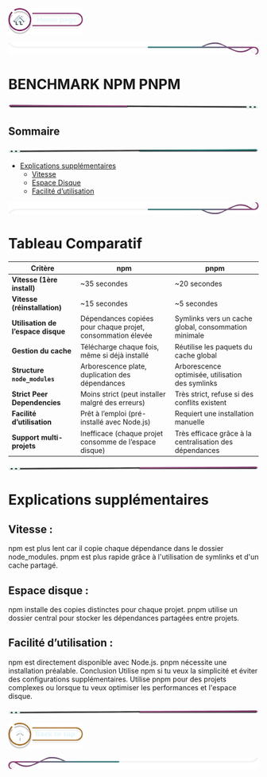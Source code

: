  <a href="../../README.md">
  <img src="../../assets/button/home_page.png" alt="Home page" style="width: 150px; height: auto;">
</a>

![border](../../assets/line/border_deco_rt.png)

# BENCHMARK NPM PNPM

![border](../../assets/line/line-pink-point_l.png)

## Sommaire

![border](../../assets/line/line-teal-point_r.png)

- [Explications supplémentaires](#explications-supplémentaires)
  - [Vitesse](#vitesse-)
  - [Espace Disque](#espace-disque-)
  - [Facilité d’utilisation](#facilité-dutilisation-)

![border](../../assets/line/border_deco_rb.png)

# Tableau Comparatif

| Critère                            | npm                                                         | pnpm                                                    |
| ---------------------------------- | ----------------------------------------------------------- | ------------------------------------------------------- |
| **Vitesse (1ère install)**         | ~35 secondes                                                | ~20 secondes                                            |
| **Vitesse (réinstallation)**       | ~15 secondes                                                | ~5 secondes                                             |
| **Utilisation de l’espace disque** | Dépendances copiées pour chaque projet, consommation élevée | Symlinks vers un cache global, consommation minimale    |
| **Gestion du cache**               | Télécharge chaque fois, même si déjà installé               | Réutilise les paquets du cache global                   |
| **Structure `node_modules`**       | Arborescence plate, duplication des dépendances             | Arborescence optimisée, utilisation des symlinks        |
| **Strict Peer Dependencies**       | Moins strict (peut installer malgré des erreurs)            | Très strict, refuse si des conflits existent            |
| **Facilité d’utilisation**         | Prêt à l’emploi (pré-installé avec Node.js)                 | Requiert une installation manuelle                      |
| **Support multi-projets**          | Inefficace (chaque projet consomme de l’espace disque)      | Très efficace grâce à la centralisation des dépendances |

![border](../../assets/line/line-pink-point_r.png)

# Explications supplémentaires

## Vitesse :

npm est plus lent car il copie chaque dépendance dans le dossier node_modules.
pnpm est plus rapide grâce à l'utilisation de symlinks et d'un cache partagé.

## Espace disque :

npm installe des copies distinctes pour chaque projet.
pnpm utilise un dossier central pour stocker les dépendances partagées entre projets.

## Facilité d’utilisation :

npm est directement disponible avec Node.js.
pnpm nécessite une installation préalable.
Conclusion
Utilise npm si tu veux la simplicité et éviter des configurations supplémentaires.
Utilise pnpm pour des projets complexes ou lorsque tu veux optimiser les performances et l'espace disque.

![border](../../assets/line/line-pink-point_r.png)

<a href="#sommaire">
  <img src="../../assets/button/back_to_top.png" alt="Back to top" style="width: 150px; height: auto;">
</a>

![border](../../assets/line/border_deco_l.png)
